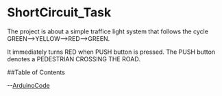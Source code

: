 # ShortCircuit_Task
The project is about a simple traffice light system that follows the cycle GREEN-->YELLOW-->RED-->GREEN.

It immediately turns RED when PUSH button is pressed. The PUSH button denotes a PEDESTRIAN CROSSING THE ROAD.



##Table of Contents


--[ArduinoCode](#ArduinoCode)
